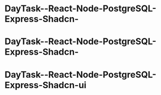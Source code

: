 # DayTask--React-Node-PostgreSQL-Express-Shadcn-
# DayTask--React-Node-PostgreSQL-Express-Shadcn-
# DayTask--React-Node-PostgreSQL-Express-Shadcn-ui
